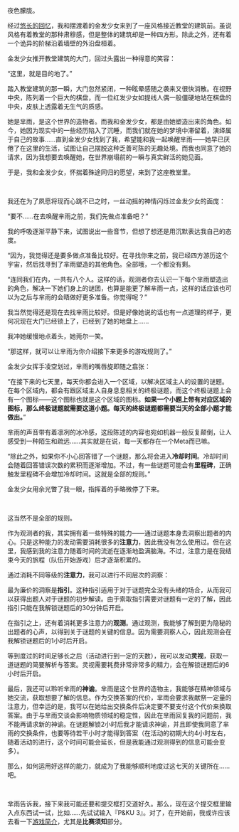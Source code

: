 夜色朦胧。

经过[悠长的回忆](https://pnku2.pkupuzzle.art)，我和摆渡着的金发少女来到了一座风格接近教堂的建筑前。虽说风格有着教堂的那种肃穆感，但是整体的建筑却是一种四方形。除此之外，还有着一个诡异的阶梯沿着墙壁的外沿盘桓着。

金发少女推开教堂建筑的大门，回过头露出一种得意的笑容：

“这里，就是目的地了。”

踏入教堂建筑的那一瞬，大门忽然紧闭，一种眩晕感随之袭来又很快消散。在视野中央，陈列着一个巨大的棋盘，而一位红发少女如提线人偶一般僵硬地站在棋盘的中央，皮肤上透露着无生气的质感。

她是芈雨，是这个世界的造物者。而我和金发少女，都是由她塑造出来的角色。如今，她因为现实中的一些经历陷入了沉睡，而我们就在她的梦境中滞留着，演绎属于自己的故事……直到金发少女找到了我，希望能和我一起唤醒芈雨——她早已厌倦了在这里的生活，试图让自己摆脱这种乏善可陈的无趣处境。而我也同意了她的请求，因为我想要去唤醒她，在世界崩塌前的一瞬与真实鲜活的她见面。

于是，我和金发少女，怀揣着殊途同归的愿望，来到了这座教堂里。

<br>

我还在为了夙愿将现而心跳不已之时，一丝动摇的神情闪烁过金发少女的面庞：

“要不……在去唤醒芈雨之前，我们先做点准备吧？”

我的呼吸逐渐平静下来，试图说出一些音节，但想了想还是用沉默表达我自己的态度。

“因为，我觉得还是要多做点准备比较好。在寻找你来之前，我已经四方游历这个宇宙，然后找寻到了芈雨塑造的其他角色。全部哦，一个都没有剩。

“连同我们在内，一共有八个人。这样的话，观测者你去认识一下每个芈雨塑造出的角色，解决一下她们身上的谜团，也算是能更了解芈雨一点，这样的话应该也可以为之后与芈雨的会晤做好更多准备。你觉得呢？”

我当然觉得还是现在去找芈雨比较好。但是好像她说的话也有一点道理的样子，更何况现在大门已经锁上了，已经到了她的地盘上……

我冲她缓慢地点着头，她莞尔一笑。

“那这样，就可以让芈雨为你介绍接下来更多的游戏规则了。”

金发少女挥手凌空划过，芈雨的嘴唇旋即随之翕张：

“在接下来的七天里，每天你都会进入一个区域，以解决区域主人的设置的谜题。在每个区域内，都会有跟区域主人自身息息相关的终极谜题，而这个终极谜题上会有一个图标——这个图标也就是这个区域的图标。**如果一个小题上带有对应区域的图标，那么终极谜题就需要这道小题。每天的终极谜题都需要当天的全部小题才能做出。**”

芈雨的声音带有着凛冽的冰冷感，这段陈述的内容也宛如机器一般反复颠倒，让人感受到一种陌生和疏远……其实就是在说，每一天都存在一个Meta而已嘛。

“除此之外，如果你不小心回答错了一个谜题，那么将会进入**冷却时间**。冷却时间会随着回答错误次数的累积而逐渐增加。不过，有一些谜题可能会有**里程碑**，正确触发里程碑不会增加冷却时间。这就是全部的规则。”

金发少女用余光瞥了我一眼，指挥着的手略微停了下来。

<br>

这当然不是全部的规则。

作为观测者的我，其实拥有着一些特殊的能力——通过谜题本身去洞察出题者的内心。只是这种能力的发动需要消耗很多的**注意力**，因此我没有怎么使用过。但在这里，我感到我的注意力随着时间的流逝在逐渐地盈满脑海。不过，注意力是在我结束今天的旅程（队伍开始游戏）后才逐渐积累的。

通过消耗不同等级的**注意力**，我可以进行不同层次的洞察：

最为廉价的洞察是**指引**。这种指引适用于对于谜题完全没有头绪的场合，从而我可以获得出题人对于谜题的初步解读。由于索取指引需要对谜题有一定的了解，因此指引只能在我解锁谜题后的30分钟后开启。

在指引之上，还有着消耗更多注意力的**观测**。通过观测，我能够了解到更为隐秘的出题者的心声，以得到关于谜题的关键的信息。因为需要洞察人心，因此观测会在我解锁谜题后的1小时后开启。

等到度过的时间足够长之后（活动进行到一定的天数），我可以发动**灵视**，获取一道谜题的简要解析与答案。灵视需要耗费非常非常多的精力，会在解锁谜题后的6小时后开启。

最后，我还可以聆听芈雨的**神谕**。芈雨是这个世界的造物主，我能够在精神领域与她交流，获取想要了解的信息。作为交换答案的代价，芈雨会要求我献祭一定量的注意力，但幸运的是，我可以在她给出交换条件后决定要不要支付这个代价来换取答案。由于与芈雨交谈会影响物质领域的稳定性，因此在芈雨回复我的问题前，我不能再请求新的神谕。在谜题解锁2小时后我才能请求神谕，并且即使我同意了芈雨的交换条件，也要等待若干小时才能得到答案（在活动的初期大约4小时左右，随着活动的进行，这个时间可能会延长，但是我能通过观测得到的信息可能会变多）。

那么，如何运用好这样的能力，就成为了我能够顺利地度过这七天的关键所在……吧。

<br>

芈雨告诉我，接下来我可能还要和提交框打交道好久。那么，现在这个提交框里输入点东西试一试，比如……先试试输入『P&KU 3』。对了，在开始前，我或许应该去看一下[游戏简介](/about/introduction)，尤其是**比赛须知**部分。

<!-- 对了，如果你发现什么特别的东西，也许可以在这里提交试试看…… -->
<!-- 算了，还是不写这个了，先注释掉吧（确信 -->